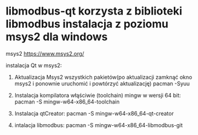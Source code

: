 # libmodbus-qt korzysta z biblioteki libmodbus instalacja z poziomu msys2 dla windows
msys2 https://www.msys2.org/

instalacja Qt w msys2:
1. Aktualizacja Msys2 wszystkich pakietów(po aktualizacji zamknąć okno msys2 i ponownie uruchomić i powtórzyć aktualizację)
  pacman -Syuu 

2. Instalacja kompilatora włąściwie (toolchain) mingw w wersji 64 bit: 
  pacman -S  mingw-w64-x86_64-toolchain

3. Instalacja qtCreator:
  pacman -S  mingw-w64-x86_64-qt-creator

4. intalacja libmodbus:
  pacman -S mingw-w64-x86_64-libmodbus-git
